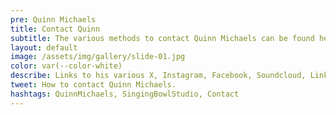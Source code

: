```yaml
---
pre: Quinn Michaels
title: Contact Quinn
subtitle: The various methods to contact Quinn Michaels can be found here
layout: default
image: /assets/img/gallery/slide-01.jpg
color: var(--color-white)
describe: Links to his various X, Instagram, Facebook, Soundcloud, LinkedIn, and other contact methods are located here.
tweet: How to contact Quinn Michaels.
hashtags: QuinnMichaels, SingingBowlStudio, Contact
---
```

